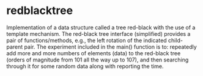 # redblacktree
Implementation of a data structure called a tree red-black with the use of a template mechanism. 
The red-black tree interface (simplified) provides a pair of functions/methods, e.g., the left rotation of the indicated child-parent pair. 
The experiment included in the main() function is to: 
repeatedly add more and more numbers of elements (data) to the red-black tree (orders of magnitude from 101 all the way up to 107), and then
searching through it for some random data along with reporting the time.
